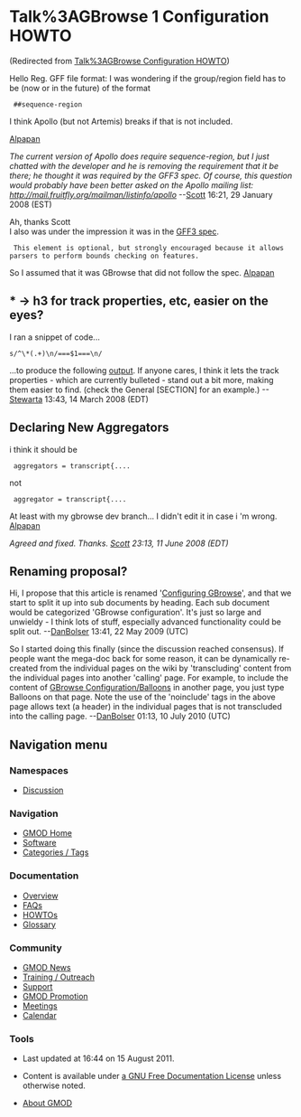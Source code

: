 



<span id="top"></span>


# <span dir="auto">Talk%3AGBrowse 1 Configuration HOWTO</span>





(Redirected from [Talk%3AGBrowse Configuration
HOWTO](http://gmod.org/mediawiki/index.php?title=Talk%3AGBrowse_Configuration_HOWTO&redirect=no "Talk%3AGBrowse Configuration HOWTO"))





Hello Reg. GFF file format: I was wondering if the group/region field
has to be (now or in the future) of the format

     ##sequence-region

I think Apollo (but not Artemis) breaks if that is not included.

[Alpapan](User%3AAlpapan "User%3AAlpapan")

_The current version of Apollo does require sequence-region, but I just
chatted with the developer and he is removing the requirement that it be
there; he thought it was required by the GFF3 spec. Of course, this
question would probably have been better asked on the Apollo mailing
list: <a href="http://mail.fruitfly.org/mailman/listinfo/apollo"
class="external free"
rel="nofollow">http://mail.fruitfly.org/mailman/listinfo/apollo</a>_
--[Scott](User%3AScott "User%3AScott") 16:21, 29 January 2008 (EST)

Ah, thanks Scott  
I also was under the impression it was in the
<a href="http://www.sequenceontology.org/gff3.shtml"
class="external text" rel="nofollow">GFF3 spec</a>.

     This element is optional, but strongly encouraged because it allows parsers to perform bounds checking on features.

So I assumed that it was GBrowse that did not follow the spec.
[Alpapan](User%3AAlpapan "User%3AAlpapan")

## <span id=".2A_-.3E_h3_for_track_properties.2C_etc.2C_easier_on_the_eyes.3F" class="mw-headline">\* -\> h3 for track properties, etc, easier on the eyes?</span>

I ran a snippet of code...

    s/^\*(.+)\n/===$1===\n/

...to produce the following
<a href="GBrowse_Configuration_HOWTO/bullets2h3" class="mw-redirect"
title="GBrowse Configuration HOWTO/bullets2h3">output</a>. If anyone
cares, I think it lets the track properties - which are currently
bulleted - stand out a bit more, making them easier to find. (check the
General \[SECTION\] for an example.)
--[Stewarta](User%3AStewarta "User%3AStewarta") 13:43, 14 March 2008 (EDT)

## <span id="Declaring_New_Aggregators" class="mw-headline">Declaring New Aggregators</span>

i think it should be

     aggregators = transcript{....

not

     aggregator = transcript{....

At least with my gbrowse dev branch... I didn't edit it in case i 'm
wrong. [Alpapan](User%3AAlpapan "User%3AAlpapan")

_Agreed and fixed. Thanks. [Scott](User%3AScott "User%3AScott") 23:13, 11
June 2008 (EDT)_

## <span id="Renaming_proposal.3F" class="mw-headline">Renaming proposal?</span>

Hi, I propose that this article is renamed '<a
href="http://gmod.org/mediawiki/index.php?title=Configuring_GBrowse&amp;action=edit&amp;redlink=1"
class="new"
title="Configuring GBrowse (page does not exist)">Configuring
GBrowse</a>', and that we start to split it up into sub documents by
heading. Each sub document would be categorized 'GBrowse configuration'.
It's just so large and unwieldy - I think lots of stuff, especially
advanced functionality could be split out.
--[DanBolser](User%3ADanBolser "User%3ADanBolser") 13:41, 22 May 2009 (UTC)

So I started doing this finally (since the discussion reached
consensus). If people want the mega-doc back for some reason, it can be
dynamically re-created from the individual pages on the wiki by
'transcluding' content from the individual pages into another 'calling'
page. For example, to include the content of [GBrowse
Configuration/Balloons](GBrowse_Configuration/Balloons "GBrowse Configuration/Balloons")
in another page, you just type Balloons on
that page. Note the use of the 'noinclude' tags in the above page allows
text (a header) in the individual pages that is not transcluded into the
calling page. --[DanBolser](User%3ADanBolser "User%3ADanBolser") 01:13, 10
July 2010 (UTC)








## Navigation menu




### Namespaces

- <span id="ca-talk"><a href="Talk%3AGBrowse_1_Configuration_HOWTO" accesskey="t"
  title="Discussion about the content page [t]">Discussion</a></span>


### Navigation



- <span id="n-GMOD-Home">[GMOD Home](Main_Page)</span>
- <span id="n-Software">[Software](GMOD_Components)</span>
- <span id="n-Categories-.2F-Tags">[Categories /
  Tags](Categories)</span>




### Documentation



- <span id="n-Overview">[Overview](Overview)</span>
- <span id="n-FAQs">[FAQs](Category%3AFAQ)</span>
- <span id="n-HOWTOs">[HOWTOs](Category%3AHOWTO)</span>
- <span id="n-Glossary">[Glossary](Glossary)</span>




### Community



- <span id="n-GMOD-News">[GMOD News](GMOD_News)</span>
- <span id="n-Training-.2F-Outreach">[Training /
  Outreach](Training_and_Outreach)</span>
- <span id="n-Support">[Support](Support)</span>
- <span id="n-GMOD-Promotion">[GMOD Promotion](GMOD_Promotion)</span>
- <span id="n-Meetings">[Meetings](Meetings)</span>
- <span id="n-Calendar">[Calendar](Calendar)</span>




### Tools




- <span id="footer-info-lastmod">Last updated at 16:44 on 15 August 2011.</span>
<!-- - <span id="footer-info-viewcount">24,377 page views.</span> -->
- <span id="footer-info-copyright">Content is available under
  <a href="http://www.gnu.org/licenses/fdl-1.3.html" class="external"
  rel="nofollow">a GNU Free Documentation License</a> unless otherwise
  noted.</span>

<!-- -->

- <span id="footer-places-about">[About
  GMOD](GMOD%3AAbout "GMOD%3AAbout")</span>

<!-- -->


